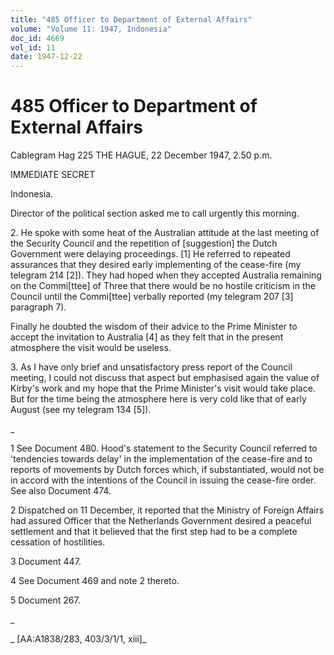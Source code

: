 ```yaml
---
title: "485 Officer to Department of External Affairs"
volume: "Volume 11: 1947, Indonesia"
doc_id: 4669
vol_id: 11
date: 1947-12-22
---
```


# 485 Officer to Department of External Affairs

Cablegram Hag 225 THE HAGUE, 22 December 1947, 2.50 p.m.

IMMEDIATE SECRET

Indonesia.

Director of the political section asked me to call urgently this morning.

2\. He spoke with some heat of the Australian attitude at the last meeting of the Security Council and the repetition of [suggestion] the Dutch Government were delaying proceedings. [1] He referred to repeated assurances that they desired early implementing of the cease-fire (my telegram 214 [2]). They had hoped when they accepted Australia remaining on the Commi[ttee] of Three that there would be no hostile criticism in the Council until the Commi[ttee] verbally reported (my telegram 207 [3] paragraph 7).

Finally he doubted the wisdom of their advice to the Prime Minister to accept the invitation to Australia [4] as they felt that in the present atmosphere the visit would be useless.

3\. As I have only brief and unsatisfactory press report of the Council meeting, I could not discuss that aspect but emphasised again the value of Kirby's work and my hope that the Prime Minister's visit would take place. But for the time being the atmosphere here is very cold like that of early August (see my telegram 134 [5]).

_

1 See Document 480. Hood's statement to the Security Council referred to 'tendencies towards delay' in the implementation of the cease-fire and to reports of movements by Dutch forces which, if substantiated, would not be in accord with the intentions of the Council in issuing the cease-fire order. See also Document 474.

2 Dispatched on 11 December, it reported that the Ministry of Foreign Affairs had assured Officer that the Netherlands Government desired a peaceful settlement and that it believed that the first step had to be a complete cessation of hostilities.

3 Document 447.

4 See Document 469 and note 2 thereto.

5 Document 267.

_

_ [AA:A1838/283, 403/3/1/1, xiii]_
